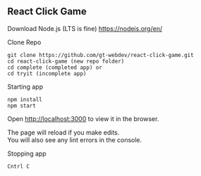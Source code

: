 ## React Click Game
Download Node.js (LTS is fine)
https://nodejs.org/en/

Clone Repo
```
git clone https://github.com/gt-webdev/react-click-game.git
cd react-click-game (new repo folder)
cd complete (completed app) or
cd tryit (incomplete app)
```
Starting app
```
npm install
npm start
```
Open [http://localhost:3000](http://localhost:3000) to view it in the browser.

The page will reload if you make edits.<br>
You will also see any lint errors in the console.

Stopping app
```
Cntrl C
```
